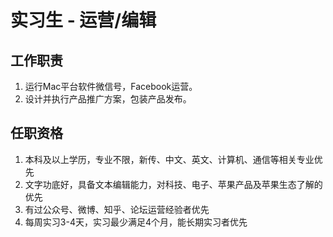 # 实习生 - 运营/编辑


## 工作职责

1. 运行Mac平台软件微信号，Facebook运营。
2. 设计并执行产品推广方案，包装产品发布。


## 任职资格

1. 本科及以上学历，专业不限，新传、中文、英文、计算机、通信等相关专业优先
2. 文字功底好，具备文本编辑能力，对科技、电子、苹果产品及苹果生态了解的优先
3. 有过公众号、微博、知乎、论坛运营经验者优先
4. 每周实习3-4天，实习最少满足4个月，能长期实习者优先